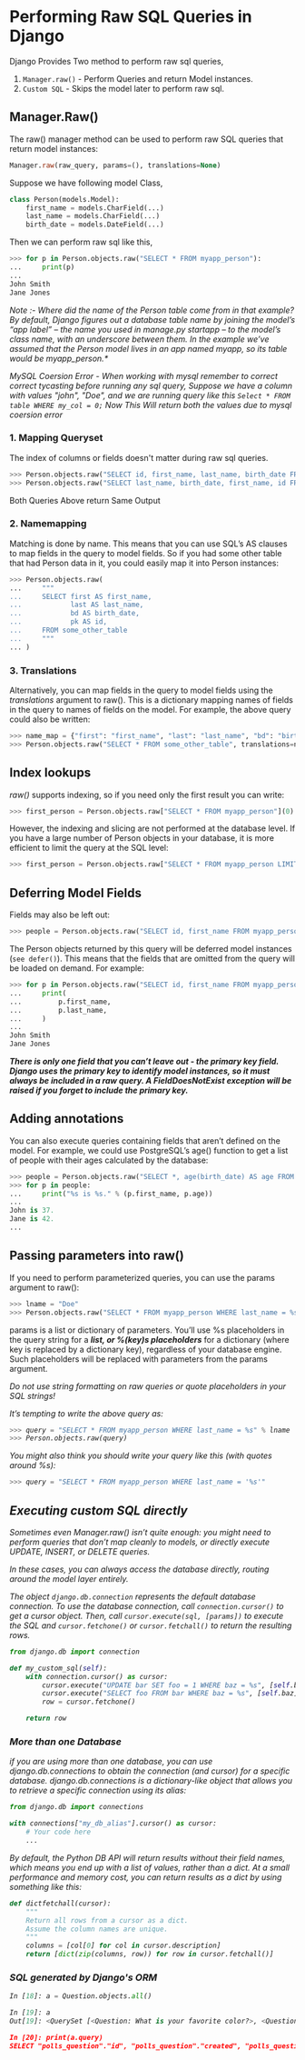 <link href="https://maxcdn.bootstrapcdn.com/bootstrap/3.3.6/css/bootstrap.min.css" rel="stylesheet" />

# Performing Raw SQL Queries in Django

Django Provides Two method to perform raw sql queries,

1. `Manager.raw()` - Perform Queries and return Model instances.
2. `Custom SQL` - Skips the model later to perform raw sql.

## Manager.Raw()

The raw() manager method can be used to perform raw SQL queries that return model instances:

```sql
Manager.raw(raw_query, params=(), translations=None)
```

Suppose we have following model Class,

```python
class Person(models.Model):
    first_name = models.CharField(...)
    last_name = models.CharField(...)
    birth_date = models.DateField(...)
```

Then we can perform raw sql like this,

```python
>>> for p in Person.objects.raw("SELECT * FROM myapp_person"):
...     print(p)
...
John Smith
Jane Jones
```

<i>Note :- Where did the name of the Person table come from in that example?
By default, Django figures out a database table name by joining the model’s “app label” – the name you used in manage.py startapp – to the model’s class name, with an underscore between them. In the example we’ve assumed that the Person model lives in an app named myapp, so its table would be myapp_person.*</i>

<i>MySQL Coersion Error - When working with mysql remember to correct correct tycasting before running any sql query, Suppose we have a column with values "john", "Doe", and we are running query like this `Select * FROM table WHERE my_col = 0;` Now This Will return both the values due to mysql coersion error</i>

### 1. Mapping Queryset

The index of columns or fields doesn't matter during raw sql queries.

```python
>>> Person.objects.raw("SELECT id, first_name, last_name, birth_date FROM myapp_person")
>>> Person.objects.raw("SELECT last_name, birth_date, first_name, id FROM myapp_person")
```

Both Queries Above return Same Output

### 2. Namemapping

Matching is done by name. This means that you can use SQL’s AS clauses to map fields in the query to model fields. So if you had some other table that had Person data in it, you could easily map it into Person instances:

```python
>>> Person.objects.raw(
...     """
...     SELECT first AS first_name,
...            last AS last_name,
...            bd AS birth_date,
...            pk AS id,
...     FROM some_other_table
...     """
... )
```

### 3. Translations

Alternatively, you can map fields in the query to model fields using the *translations* argument to raw(). This is a dictionary mapping names of fields in the query to names of fields on the model. For example, the above query could also be written:

```python
>>> name_map = {"first": "first_name", "last": "last_name", "bd": "birth_date", "pk": "id"}
>>> Person.objects.raw("SELECT * FROM some_other_table", translations=name_map)
```

## Index lookups

*raw()* supports indexing, so if you need only the first result you can write:

```python
>>> first_person = Person.objects.raw["SELECT * FROM myapp_person"](0)
```

However, the indexing and slicing are not performed at the database level. If you have a large number of Person objects in your database, it is more efficient to limit the query at the SQL level:

```python
>>> first_person = Person.objects.raw["SELECT * FROM myapp_person LIMIT 1"](0)
```

## Deferring Model Fields

Fields may also be left out:

```python
>>> people = Person.objects.raw("SELECT id, first_name FROM myapp_person")
```

The Person objects returned by this query will be deferred model instances (`see defer()`). This means that the fields that are omitted from the query will be loaded on demand. For example:

```python
>>> for p in Person.objects.raw("SELECT id, first_name FROM myapp_person"):
...     print(
...         p.first_name,
...         p.last_name,
...     )
...
John Smith
Jane Jones
```

***There is only one field that you can’t leave out - the primary key field. Django uses the primary key to identify model instances, so it must always be included in a raw query. A FieldDoesNotExist exception will be raised if you forget to include the primary key.***

## Adding annotations

You can also execute queries containing fields that aren’t defined on the model. For example, we could use PostgreSQL’s age() function to get a list of people with their ages calculated by the database:

```python
>>> people = Person.objects.raw("SELECT *, age(birth_date) AS age FROM myapp_person")
>>> for p in people:
...     print("%s is %s." % (p.first_name, p.age))
...
John is 37.
Jane is 42.
...
```

## Passing parameters into raw()

If you need to perform parameterized queries, you can use the params argument to raw():

```python
>>> lname = "Doe"
>>> Person.objects.raw("SELECT * FROM myapp_person WHERE last_name = %s", [lname])
```

params is a list or dictionary of parameters. You’ll use %s placeholders in the query string for a ***list, or %(key)s placeholders*** for a dictionary (where key is replaced by a dictionary key), regardless of your database engine. Such placeholders will be replaced with parameters from the params argument.

<i>Do not use string formatting on raw queries or quote placeholders in your SQL strings!

It’s tempting to write the above query as:

```python
>>> query = "SELECT * FROM myapp_person WHERE last_name = %s" % lname
>>> Person.objects.raw(query)
```

You might also think you should write your query like this (with quotes around %s):

```python
>>> query = "SELECT * FROM myapp_person WHERE last_name = '%s'"
```

<i>

## Executing custom SQL directly

Sometimes even Manager.raw() isn’t quite enough: you might need to perform queries that don’t map cleanly to models, or directly execute UPDATE, INSERT, or DELETE queries.

In these cases, you can always access the database directly, routing around the model layer entirely.

The object `django.db.connection` represents the default database connection. To use the database connection, call `connection.cursor()` to get a cursor object. Then, call `cursor.execute(sql, [params])` to execute the SQL and `cursor.fetchone()` or `cursor.fetchall()` to return the resulting rows.

```python
from django.db import connection

def my_custom_sql(self):
    with connection.cursor() as cursor:
        cursor.execute("UPDATE bar SET foo = 1 WHERE baz = %s", [self.baz])
        cursor.execute("SELECT foo FROM bar WHERE baz = %s", [self.baz])
        row = cursor.fetchone()

    return row
```

### More than one Database

if you are using more than one database, you can use django.db.connections to obtain the connection (and cursor) for a specific database. django.db.connections is a dictionary-like object that allows you to retrieve a specific connection using its alias:

```python
from django.db import connections

with connections["my_db_alias"].cursor() as cursor:
    # Your code here
    ...
```

By default, the Python DB API will return results without their field names, which means you end up with a list of values, rather than a dict. At a small performance and memory cost, you can return results as a dict by using something like this:

```python
def dictfetchall(cursor):
    """
    Return all rows from a cursor as a dict.
    Assume the column names are unique.
    """
    columns = [col[0] for col in cursor.description]
    return [dict(zip(columns, row)) for row in cursor.fetchall()]
```

### SQL generated by Django's ORM

```python
In [18]: a = Question.objects.all()

In [19]: a
Out[19]: <QuerySet [<Question: What is your favorite color?>, <Question: Iron Man or Batman ?>, <Question: Better Villan ?>, <Question: Round Neck or Polo ?>, <Question: What is your favorite genre of music?>, <Question: Can you play any instruments?>, <Question: Who is you Favourite Superhero?>, <Question: Restaurent or Street Food ?>, <Question: Hello>, <Question: Film Industry ?>, <Question: Hello Kaise Ho ?>, <Question: Oneplus>, <Question: Desserts You Preffer>, <Question: How u Doin>, <Question: Do you prefer Zoom meetings or Slack messages?>, <Question: What is your favorite dessert?>, <Question: Batman or Iron Man ?>, <Question: What's New?>, <Question: What is your favorite cartoon?>, <Question: Favourite Desset ?>, '...(remaining elements truncated)...']>

In [20]: print(a.query)
SELECT "polls_question"."id", "polls_question"."created", "polls_question"."modified", "polls_question"."title", "polls_question"."description", "polls_question"."total_votes", "polls_question"."image", "polls_question"."tag_id" FROM "polls_question"
```
